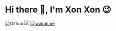# Hi there 👋, I'm Xon Xon 😉 

<!---### I have a dream to have a lot of money 💸--->
<!---https://github.com/antonkomarev/github-profile-views-counter--->
![Github](https://img.shields.io/github/last-commit/lesonlhld/lesonlhld) ![](https://komarev.com/ghpvc/?username=lesonlhld&style=flat&color=brightgreen) [![wakatime](https://wakatime.com/badge/user/492233ad-0ac5-4796-881e-7090c06327d8.svg)](https://wakatime.com/@492233ad-0ac5-4796-881e-7090c06327d8)

<!---https://github.com/vn7n24fzkq/github-profile-summary-cards--->

<!---![Le Trung Son's Streak](https://github-readme-streak-stats.herokuapp.com/?user=lesonlhld&)--->

<!---![Le Trung Son's GitHub stats](https://github-readme-stats.vercel.app/api?username=lesonlhld&show_icons=true&count_private=true&theme=buefy)--->

<!---![Le Trung Son's Wakatime](https://github-readme-stats.vercel.app/api/wakatime?username=@lesonlhld&layout=compact&theme=buefy) ![Le Trung Son Top Langs](https://github-readme-stats.vercel.app/api/top-langs/?username=lesonlhld&layout=compact&langs_count=10&theme=buefy)--->
